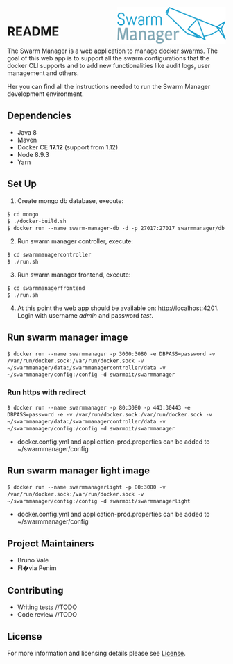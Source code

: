 <img align="right" alt="Swarm Manager logo" width="250" src="SwarmManager.png">

# README #

The Swarm Manager is a web application to manage [docker swarms](https://docs.docker.com/engine/swarm/). The goal of this web app is to support all the swarm configurations that the docker CLI supports and to add new functionalities like audit logs, user management and others.

Her you can find all the instructions needed to run the Swarm Manager development environment.

## Dependencies
* Java 8
* Maven
* Docker CE **17.12** (support from 1.12)
* Node 8.9.3
* Yarn

## Set Up
1. Create mongo db database, execute:
```
$ cd mongo
$ ./docker-build.sh
$ docker run --name swarm-manager-db -d -p 27017:27017 swarmmanager/db
```
2. Run swarm manager controller, execute:
```
$ cd swarmmanagercontroller
$ ./run.sh
```
3. Run swarm manager frontend, execute:
```
$ cd swarmmanagerfrontend
$ ./run.sh
```
4. At this point the web app should be available on: http://localhost:4201.
Login with username *admin* and password *test*.

## Run swarm manager image
```
$ docker run --name swarmmanager -p 3000:3080 -e DBPASS=password -v /var/run/docker.sock:/var/run/docker.sock -v ~/swarmmanager/data:/swarmmanagercontroller/data -v ~/swarmmanager/config:/config -d swarmbit/swarmmanager
```

### Run https with redirect
```
$ docker run --name swarmmanager -p 80:3080 -p 443:30443 -e DBPASS=password -e -v /var/run/docker.sock:/var/run/docker.sock -v ~/swarmmanager/data:/swarmmanagercontroller/data -v ~/swarmmanager/config:/config -d swarmbit/swarmmanager
```

* docker.config.yml and application-prod.properties can be added to ~/swarmmanager/config

## Run swarm manager light image
```
$ docker run --name swarmmanagerlight -p 80:3080 -v /var/run/docker.sock:/var/run/docker.sock -v ~/swarmmanager/config:/config -d swarmbit/swarmmanagerlight
```
* docker.config.yml and application-prod.properties can be added to ~/swarmmanager/config

## Project Maintainers
* Bruno Vale
* Fl�via Penim

## Contributing
* Writing tests //TODO
* Code review //TODO

## License
For more information and licensing details please see [License](LICENSE.md).

